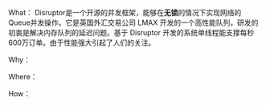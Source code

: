 What：
Disruptor是一个开源的并发框架，能够在**无锁**的情况下实现网络的Queue并发操作。它是英国外汇交易公司 LMAX 开发的一个高性能队列，研发的初衷是解决内存队列的延迟问题。基于 Disruptor 开发的系统单线程能支撑每秒600万订单。由于性能强大引起了人们的关注。

Why：

Where：


How：








